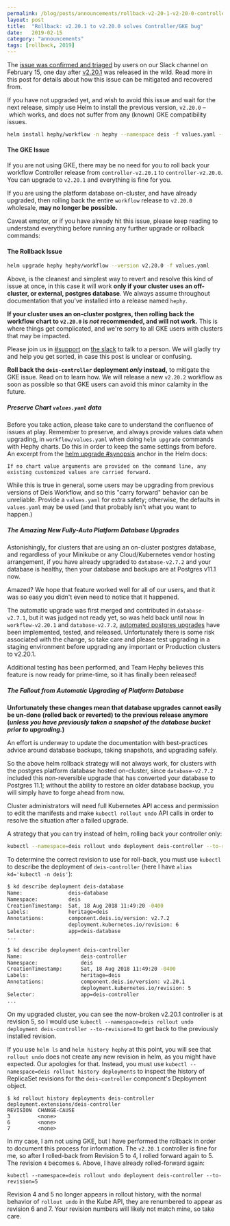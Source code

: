 ```yaml
---
permalink: /blog/posts/announcements/rollback-v2-20-1-v2-20-0-controller-GKE-bug.html
layout: post
title:  "Rollback: v2.20.1 to v2.20.0 solves Controller/GKE bug"
date:   2019-02-15
category: "announcements"
tags: [rollback, 2019]
---
```


The [issue was confirmed and triaged][] by users on our Slack channel on
February 15, one day after [v2.20.1][] was released in the wild. Read more in
this post for details about how this issue can be mitigated and recovered from.

If you have not upgraded yet, and wish to avoid this issue and wait for
the next release, simply use Helm to install the previous version, `v2.20.0`
– which works, and does not suffer from any (known) GKE compatibility issues.

```bash
helm install hephy/workflow -n hephy --namespace deis -f values.yaml --version v2.20.0
```

#### The GKE Issue

If you are not using GKE, there may be no need for you to roll back your
workflow Controller release from `controller-v2.20.1` to `controller-v2.20.0`.
You can upgrade to `v2.20.1` and everything is fine for you.

If you are using the platform database on-cluster, and have already upgraded,
then rolling back the entire `workflow` release to `v2.20.0` wholesale, **may no
longer be possible.**

Caveat emptor, or if you have already hit this issue, please keep reading to
understand everything before running any further upgrade or rollback commands:

#### The Rollback Issue

```bash
helm upgrade hephy hephy/workflow --version v2.20.0 -f values.yaml
```

Above, is the cleanest and simplest way to revert and resolve this kind of issue at
once, in this case it will work **only if your cluster uses an off-cluster, or
external, postgres database**. We always assume throughout documentation that
you've installed into a release named `hephy`.

**If your cluster uses an on-cluster postgres, then rolling back the workflow
chart to `v2.20.0` is *not* recommended, and will not work.** This is where
things get complicated, and we're sorry to all GKE users with clusters that
may be impacted.

Please join us in [#support][] on [the slack][] to talk to a person. We will
gladly try and help you get sorted, in case this post is unclear or confusing.

**Roll back the `deis-controller` deployment *only* instead,** to mitigate the
GKE issue. Read on to learn how. We will release a new `v2.20.2` workflow as
soon as possible so that GKE users can avoid this minor calamity in the future.

##### Preserve Chart `values.yaml` data

Before you take action, please take care to understand the confluence of
issues at play. Remember to preserve, and always provide values data when
upgrading, in `workflow/values.yaml` when doing `helm upgrade` commands with
Hephy charts. Do this in order to keep the same settings from before. An
excerpt from the [helm upgrade #synopsis][] anchor in the Helm docs:

```
If no chart value arguments are provided on the command line, any existing customized values are carried forward.
```

While this is true in general, some users may be upgrading from previous
versions of Deis Workflow, and so this "carry forward" behavior can be
unreliable. Provide a `values.yaml` for extra safety; otherwise, the defaults
in `values.yaml` may be used (and that probably isn't what you want to happen.)

##### The Amazing New Fully-Auto Platform Database Upgrades

Astonishingly, for clusters that are using an on-cluster postgres database, and
regardless of your Minikube or any Cloud/Kubernetes vendor hosting arrangement,
if you have already upgraded to `database-v2.7.2` and your database is healthy,
then your database and backups are at Postgres v11.1 now.

Amazed? We hope that feature worked well for all of our users, and that it was
so easy you didn't even need to notice that it happened.

The automatic upgrade was first merged and contributed in `database-v2.7.1`,
but it was judged not ready yet, so was held back until now. In
`workflow-v2.20.1` and `database-v2.7.2`,
[automated postgres upgrades](https://github.com/teamhephy/postgres/commit/ae89bf46d77fb3fd798b1361f4709793e5d029e3)
have been implemented, tested, and released. Unfortunately there is some risk
associated with the change, so take care and please test upgrading in a staging
environment before upgrading any important or Production clusters to v2.20.1.

Additional testing has been performed, and Team Hephy believes this feature is
now ready for prime-time, so it has finally been released! 

##### The Fallout from Automatic Upgrading of Platform Database

**Unfortunately these changes mean that database upgrades cannot easily be
un-done (rolled back or reverted) to the previous release anymore (*unless you
have previously taken a snapshot of the database bucket prior to upgrading.*)**

An effort is underway to update the documentation with best-practices advice
around database backups, taking snapshots, and upgrading safely.

So the above helm rollback strategy will not always work, for clusters with the
postgres platform database hosted on-cluster, since `database-v2.7.2` included
this non-reversible upgrade that has converted your database to Postgres 11.1;
without the ability to restore an older database backup, you will simply have
to forge ahead from now.

Cluster administrators will need full Kubernetes API access and permission to
edit the manifests and make `kubectl rollout undo` API calls in order to
resolve the situation after a failed upgrade.

A strategy that you can try instead of helm, rolling back your controller only:

```bash
kubectl --namespace=deis rollout undo deployment deis-controller --to-revision=5
```

To determine the correct revision to use for roll-back, you must use `kubectl`
to describe the deployment of `deis-controller` (here I have `alias kd='kubectl -n deis'`):

```bash
$ kd describe deployment deis-database
Name:               deis-database
Namespace:          deis
CreationTimestamp:  Sat, 18 Aug 2018 11:49:20 -0400
Labels:             heritage=deis
Annotations:        component.deis.io/version: v2.7.2
                    deployment.kubernetes.io/revision: 6
Selector:           app=deis-database
...

$ kd describe deployment deis-controller
Name:                   deis-controller
Namespace:              deis
CreationTimestamp:      Sat, 18 Aug 2018 11:49:20 -0400
Labels:                 heritage=deis
Annotations:            component.deis.io/version: v2.20.1
                        deployment.kubernetes.io/revision: 5
Selector:               app=deis-controller
...
```

On my upgraded cluster, you can see the now-broken v2.20.1 controller is at revision 5, so I would use
`kubectl --namespace=deis rollout undo deployment deis-controller --to-revision=4` to get back
to the previously installed revision.

If you use `helm ls` and `helm history hephy` at this point, you will see that
`rollout undo` does not create any new revision in helm, as you might have
expected. Our apologies for that. Instead, you must use `kubectl --namespace=deis rollout history deployments`
to inspect the history of ReplicaSet revisions for the `deis-controller`
component's Deployment object.

```
$ kd rollout history deployments deis-controller
deployment.extensions/deis-controller
REVISION  CHANGE-CAUSE
3         <none>
6         <none>
7         <none>
```

In my case, I am not using GKE, but I have performed the rollback in order to
document this process for information. The `v2.20.1` controller is fine for me,
so after I rolled-back from Revision 5 to 4, I rolled forward again to 5. The
revision `4` becomes `6`. Above, I have already rolled-forward again:

```
kubectl --namespace=deis rollout undo deployment deis-controller --to-revision=5
```

Revision 4 and 5 no longer appears in rollout history, with the normal behavior
of `rollout undo` in the Kube API, they are renumbered to appear as revision 6
and 7. Your revision numbers will likely not match mine, so take care.

[issue was confirmed and triaged]: https://teamhephy.slack.com/archives/C6Z7XLEAW/p1550258853140000
[v2.20.1]: /blog/posts/announcements/release-v2-20-1-postmortem
[#support]: https://teamhephy.slack.com/messages/CG908TB52/
[the slack]: https://slack.teamhephy.com/
[helm upgrade #synopsis]: https://github.com/helm/helm/blob/master/docs/helm/helm_upgrade.md#synopsis
